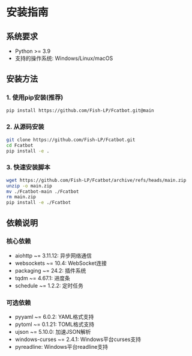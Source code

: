 # 安装指南

## 系统要求

- Python >= 3.9
- 支持的操作系统: Windows/Linux/macOS

## 安装方法

### 1. 使用pip安装(推荐)

```bash
pip install https://github.com/Fish-LP/Fcatbot.git@main
```

### 2. 从源码安装

```bash
git clone https://github.com/Fish-LP/Fcatbot.git
cd Fcatbot
pip install -e .
```

### 3. 快速安装脚本

```bash
wget https://github.com/Fish-LP/Fcatbot/archive/refs/heads/main.zip
unzip -o main.zip
mv ./Fcatbot-main ./Fcatbot
rm main.zip
pip install -e ./Fcatbot
```

## 依赖说明

### 核心依赖

- aiohttp ~= 3.11.12: 异步网络通信
- websockets ~= 10.4: WebSocket连接
- packaging ~= 24.2: 插件系统
- tqdm ~= 4.67.1: 进度条
- schedule ~= 1.2.2: 定时任务

### 可选依赖

- pyyaml ~= 6.0.2: YAML格式支持
- pytoml ~= 0.1.21: TOML格式支持
- ujson ~= 5.10.0: 加速JSON解析
- windows-curses ~= 2.4.1: Windows平台curses支持
- pyreadline: Windows平台readline支持
